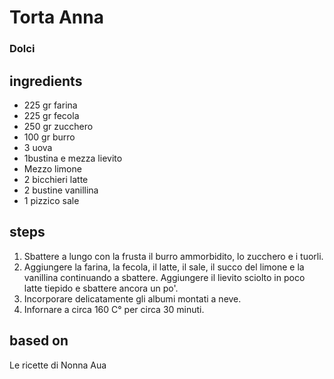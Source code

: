 



# Torta Anna
  
### Dolci
## ingredients
  
* 225 gr farina   
* 225 gr fecola   
* 250 gr zucchero  
* 100 gr burro  
* 3 uova  
* 1bustina e mezza lievito  
* Mezzo limone   
* 2 bicchieri latte  
* 2 bustine vanillina   
* 1 pizzico sale
## steps
  
1. Sbattere a lungo con la frusta il burro ammorbidito, lo zucchero e i tuorli.  
1. Aggiungere la farina, la fecola, il latte, il sale, il succo del limone e la vanillina continuando a sbattere. Aggiungere il lievito sciolto in poco latte tiepido e sbattere ancora un po'.  
1. Incorporare delicatamente gli albumi montati a neve.  
1. Infornare a circa 160 C° per circa 30 minuti.
## based on
  
Le ricette di Nonna Aua